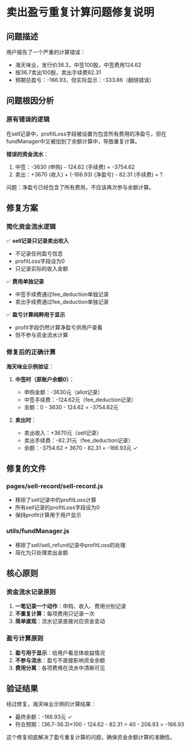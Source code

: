 # 卖出盈亏重复计算问题修复说明

## 问题描述

用户报告了一个严重的计算错误：
- 海天味业，发行价36.3，中签100股，中签费用124.62
- 按36.7卖出100股，卖出手续费82.31
- 预期总盈亏：-166.93，但实际显示：-333.86（翻倍错误）

## 问题根因分析

### 原有错误的逻辑
在sell记录中，profitLoss字段被设置为包含所有费用的净盈亏，但在fundManager中又被加到了余额计算中，导致重复计算。

**错误的资金流水**：
1. 中签：-3630 (申购) - 124.62 (手续费) = -3754.62
2. 卖出：+3670 (收入) + (-166.93) (净盈亏) - 82.31 (手续费) = ?

问题：净盈亏已经包含了所有费用，不应该再次参与余额计算。

## 修复方案

### 简化资金流水逻辑
✅ **sell记录只记录卖出收入**
- 不记录任何盈亏信息
- profitLoss字段设为0
- 只记录实际的收入金额

✅ **费用单独记录**
- 中签手续费通过fee_deduction单独记录
- 卖出手续费通过fee_deduction单独记录

✅ **盈亏计算纯粹用于显示**
- profit字段仍然计算净盈亏供用户查看
- 但不参与资金流水计算

### 修复后的正确计算

**海天味业示例验证**：
1. **中签时（原账户余额0）**：
   - 申购金额：-3630元（allot记录）
   - 中签手续费：-124.62元（fee_deduction记录）
   - 余额：0 - 3630 - 124.62 = -3754.62元

2. **卖出时**：
   - 卖出收入：+3670元（sell记录）
   - 卖出手续费：-82.31元（fee_deduction记录）
   - 余额：-3754.62 + 3670 - 82.31 = -166.93元 ✓

## 修复的文件

### pages/sell-record/sell-record.js
- 移除了sell记录中的profitLoss计算
- 所有sell记录的profitLoss字段设为0
- 保持profit计算用于用户显示

### utils/fundManager.js
- 移除了sell/sell_refund记录中profitLoss的处理
- 简化为只处理卖出金额

## 核心原则

### 资金流水记录原则
1. **一笔记录一个动作**：申购、收入、费用分别记录
2. **不重复计算**：每项费用只记录一次
3. **简单直观**：流水记录直接对应资金变动

### 盈亏计算原则
1. **盈亏用于显示**：给用户看总体收益情况
2. **不参与流水**：盈亏不直接影响资金余额
3. **费用分离**：各项费用在流水中清晰可见

## 验证结果

经过修复，海天味业示例的计算结果：
- 最终余额：-166.93元 ✓
- 符合预期：(36.7-36.3)×100 - 124.62 - 82.31 = 40 - 206.93 = -166.93

这个修复彻底解决了盈亏重复计算的问题，确保资金余额计算的准确性。

